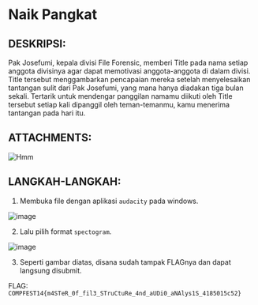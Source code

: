# Naik Pangkat
## DESKRIPSI:
Pak Josefumi, kepala divisi File Forensic, memberi Title pada nama setiap anggota divisinya agar dapat memotivasi anggota-anggota di dalam divisi. 
Title tersebut menggambarkan pencapaian mereka setelah menyelesaikan tantangan sulit dari Pak Josefumi, yang mana hanya diadakan tiga bulan sekali. 
Tertarik untuk mendengar panggilan namamu diikuti oleh Title tersebut setiap kali dipanggil oleh teman-temanmu, kamu menerima tantangan pada hari itu.

## ATTACHMENTS: 
![Hmm](https://user-images.githubusercontent.com/89120989/183808119-599cbfd0-cdcb-4e2f-b304-e9d3059b0fb9.jpeg)

## LANGKAH-LANGKAH:
1. Membuka file dengan aplikasi `audacity` pada windows.

![image](https://user-images.githubusercontent.com/70703371/183807582-612e38d1-dea7-4f80-8720-519344011925.png)

2. Lalu pilih format `spectogram`.

![image](https://user-images.githubusercontent.com/89120989/183807729-ffe3b35a-33f2-4474-bbb9-51c27db5f69a.png)

3. Seperti gambar diatas, disana sudah tampak FLAGnya dan dapat langsung disubmit.

FLAG: `COMPFEST14{m4STeR_0f_fil3_STruCtuRe_4nd_aUDi0_aNAlys1S_4185015c52}`
